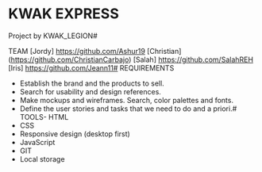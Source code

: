 # KWAK EXPRESS
Project by KWAK_LEGION# 

TEAM
[Jordy] https://github.com/Ashur19
[Christian] (https://github.com/ChristianCarbajo)
[Salah] https://github.com/SalahREH
[Iris] https://github.com/Jeann11# REQUIREMENTS

- Establish the brand and the products to sell.
- Search for usability and design references.
- Make mockups and wireframes. Search, color palettes and fonts.
- Define the user stories and tasks that we need to do and a priori.# TOOLS- HTML
- CSS
- Responsive design (desktop first)
- JavaScript
- GIT
- Local storage
